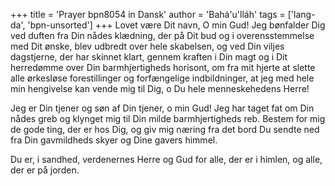 +++
title = 'Prayer bpn8054 in Dansk'
author = 'Bahá'u'lláh'
tags = ['lang-da', 'bpn-unsorted']
+++
Lovet være Dit navn, O min Gud! Jeg bønfalder Dig ved duften fra Din nådes klædning, der på Dit bud og i overensstemmelse med Dit ønske, blev udbredt over hele skabelsen, og ved Din viljes dagstjerne, der har skinnet klart, gennem kraften i Din magt og i Dit herredømme over Din barmhjertigheds horisont, om fra mit hjerte at slette alle ørkesløse forestillinger og forfængelige indbildninger, at jeg med hele min hengivelse kan vende mig til Dig, o Du hele menneskehedens Herre!

Jeg er Din tjener og søn af Din tjener, o min Gud! Jeg har taget fat om Din nådes greb og klynget mig til Din milde barmhjertigheds reb. Bestem for mig de gode ting, der er hos Dig, og giv mig næring fra det bord Du sendte ned fra Din gavmildheds skyer og Dine gavers himmel.

Du er, i sandhed, verdenernes Herre og Gud for alle, der er i himlen, og alle, der er på jorden.
